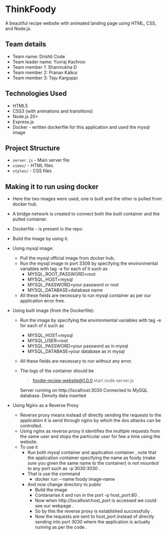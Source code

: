 # ThinkFoody

A beautiful recipe website with animated landing page using HTML, CSS, and Node.js.

## Team details

 - Team name: Drishti Code
 - Team leader name: Yuvraj Kachroo
 - Team member 1: Shanmukha D
 - Team member 2: Pranav Kalkur
 - Team member 3: Teju Karguppi


## Technologies Used

- HTML5
- CSS3 (with animations and transitions)
- Node.js 20+
- Express.js
- Docker - written dockerfile for this application and used the mysql image 


## Project Structure

- `server.js` - Main server file
- `views/` - HTML files
- `styles/` - CSS files

## Making it to run using docker

- Here the two images were used, one is built and the other is pulled from docker hub.
- A bridge network is created to connect both the built container and the pulled container.

- Dockerfile - is present in the repo
- Build the image by using it.

- Using mysql image:
    - Pull the mysql official image from docker hub.
    - Run the mysql image in port 3306 by specifying the environmental variables with tag -e for each of it such as
        - MYSQL_ROOT_PASSWORD=root
        - MYSQL_HOST=mysql
        - MYSQL_PASSWORD=your password or root
        - MYSQL_DATABASE=database name
    - All these fields are necessary to run mysql container as per our application error free.

- Using built image (from the Dockerfile):
    - Run the image by specifying the environmental variables with tag -e for each of it such as
        - MYSQL_HOST=mysql
        - MYSQL_USER=root
        - MYSQL_PASSWORD=your password as in mysql
        - MYSQL_DATABASE=your database as in mysql
    - All these fields are necessary to run without any error.
    - The logs of the container should be
        > foodie-recipe-website@1.0.0 start
        > node server.js

        Server running on http://localhost:3030
        Connected to MySQL database.
        Density data inserted 

 - Using Nginx as a Reverse Proxy
   - Reverse proxy means instead of directly sending the requests to the application it is send through nginx by which the dos attacks can be controlled.
   - Using nginx as reverse proxy it identifies the multiple requests from the same user and stops the particular user for few a time using the website.
   - To use it
     - Run both mysql container and application container , note that the application container specifying the name as foody (make sure you given the same name to the container) is *not mounted* to any port such as -p 3030:3030 .
     -  That is use the command
        -  docker run --name foody image-name
     - And now change directory to public
       - Build the image
       - Contanarise it and run in the port -p host_port:80 .
       - Now when http://localhost:host_port is accessed we could see our webpage .
       - So by this the reverse proxy is established successfully .
       - Now the requests are sent to host_port instead of directly sending into port 3030 where the application is actually running as per the code .
      

